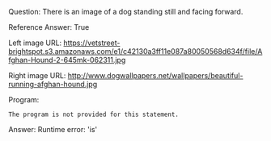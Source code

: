 Question: There is an image of a dog standing still and facing forward.

Reference Answer: True

Left image URL: https://vetstreet-brightspot.s3.amazonaws.com/e1/c42130a3ff11e087a80050568d634f/file/Afghan-Hound-2-645mk-062311.jpg

Right image URL: http://www.dogwallpapers.net/wallpapers/beautiful-running-afghan-hound.jpg

Program:

```
The program is not provided for this statement.
```
Answer: Runtime error: 'is'

